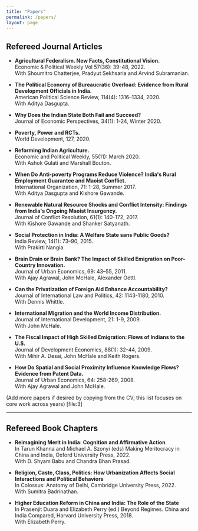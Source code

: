 ```yaml
---
title: "Papers"
permalink: /papers/
layout: page
---
```


## Refereed Journal Articles

- **Agricultural Federalism. New Facts, Constitutional Vision.**  
  Economic & Political Weekly Vol 57(36): 39-48, 2022.  
  With Shoumitro Chatterjee, Pradyut Sekhsaria and Arvind Subramanian.

- **The Political Economy of Bureaucratic Overload: Evidence from Rural Development Officials in India.**  
  American Political Science Review, 114(4): 1316–1334, 2020.  
  With Aditya Dasgupta.

- **Why Does the Indian State Both Fail and Succeed?**  
  Journal of Economic Perspectives, 34(1): 1-24, Winter 2020.

- **Poverty, Power and RCTs.**  
  World Development, 127, 2020.

- **Reforming Indian Agriculture.**  
  Economic and Political Weekly, 55(11): March 2020.  
  With Ashok Gulati and Marshall Bouton.

- **When Do Anti-poverty Programs Reduce Violence? India's Rural Employment Guarantee and Maoist Conflict.**  
  International Organization, 71: 1-28, Summer 2017.  
  With Aditya Dasgupta and Kishore Gawande.

- **Renewable Natural Resource Shocks and Conflict Intensity: Findings from India's Ongoing Maoist Insurgency.**  
  Journal of Conflict Resolution, 61(1): 140-172, 2017.  
  With Kishore Gawande and Shanker Satyanath.

- **Social Protection in India: A Welfare State sans Public Goods?**  
  India Review, 14(1): 73–90, 2015.  
  With Prakirti Nangia.

- **Brain Drain or Brain Bank? The Impact of Skilled Emigration on Poor-Country Innovation.**  
  Journal of Urban Economics, 69: 43–55, 2011.  
  With Ajay Agrawal, John McHale, Alexander Oettl.

- **Can the Privatization of Foreign Aid Enhance Accountability?**  
  Journal of International Law and Politics, 42: 1143-1180, 2010.  
  With Dennis Whittle.

- **International Migration and the World Income Distribution.**  
  Journal of International Development, 21: 1-9, 2009.  
  With John McHale.

- **The Fiscal Impact of High Skilled Emigration: Flows of Indians to the U.S.**  
  Journal of Development Economics, 88(1): 32-44, 2009.  
  With Mihir A. Desai, John McHale and Keith Rogers.

- **How Do Spatial and Social Proximity Influence Knowledge Flows? Evidence from Patent Data.**  
  Journal of Urban Economics, 64: 258-269, 2008.  
  With Ajay Agrawal and John McHale.

(Add more papers if desired by copying from the CV; this list focuses on core work across years) [file:3]

---

## Refereed Book Chapters

- **Reimagining Merit in India: Cognition and Affirmative Action**  
  In Tarun Khanna and Michael A. Szonyi (eds) Making Meritocracy in China and India, Oxford University Press, 2022.  
  With D. Shyam Babu and Chandra Bhan Prasad.

- **Religion, Caste, Class, Politics: How Urbanization Affects Social Interactions and Political Behaviors**  
  In Colossus: Anatomy of Delhi, Cambridge University Press, 2022.  
  With Sumitra Badrinathan.

- **Higher Education Reform in China and India: The Role of the State**  
  In Prasenjit Duara and Elizabeth Perry (ed.) Beyond Regimes. China and India Compared, Harvard University Press, 2018.  
  With Elizabeth Perry.
